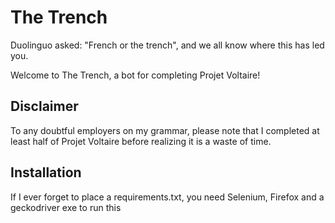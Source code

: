 # The Trench

Duolinguo asked: "French or the trench", and we all know where this has led you.

Welcome to The Trench, a bot for completing Projet Voltaire!


## Disclaimer
To any doubtful employers on my grammar, please note that I completed at least half of Projet Voltaire before realizing it is a waste of time.


## Installation
If I ever forget to place a requirements.txt, you need Selenium, Firefox and a geckodriver exe to run this